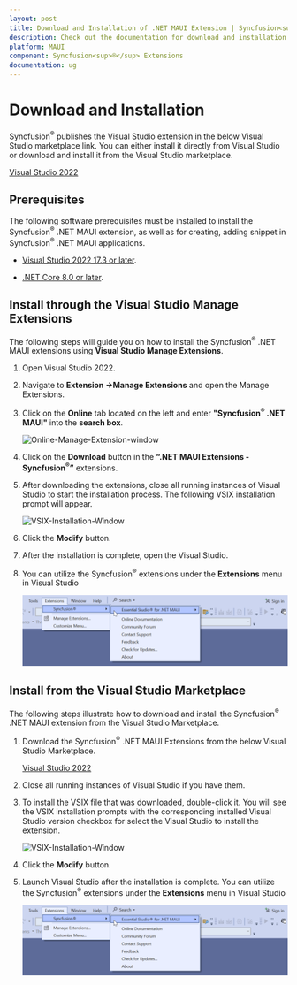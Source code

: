 ```yaml
---
layout: post
title: Download and Installation of .NET MAUI Extension | Syncfusion<sup>®</sup>
description: Check out the documentation for download and installation of Syncfusion<sup>®</sup> .NET MAUI Extension for Visual Studio.
platform: MAUI
component: Syncfusion<sup>®</sup> Extensions
documentation: ug
---
```


# Download and Installation

Syncfusion<sup>®</sup> publishes the Visual Studio extension in the below Visual Studio marketplace link. You can either install it directly from Visual Studio or download and install it from the Visual Studio marketplace.

[Visual Studio 2022](https://marketplace.visualstudio.com/items?itemName=SyncfusionInc.MAUIVSExtension)


## Prerequisites

The following software prerequisites must be installed to install the Syncfusion<sup>®</sup> .NET MAUI extension, as well as for creating, adding snippet in Syncfusion<sup>®</sup> .NET MAUI applications.

* [Visual Studio 2022 17.3 or later](https://visualstudio.microsoft.com/downloads/).

* [.NET Core 8.0 or later](https://dotnet.microsoft.com/en-us/download/dotnet/8.0).


## Install through the Visual Studio Manage Extensions

The following steps will guide you on how to install the Syncfusion<sup>®</sup> .NET MAUI extensions using **Visual Studio Manage Extensions**.

1. Open Visual Studio 2022.

2. Navigate to **Extension ->Manage Extensions** and open the Manage Extensions.

3. Click on the **Online** tab located on the left and enter **"Syncfusion<sup>®</sup> .NET MAUI"** into the **search box**.             

     ![Online-Manage-Extension-window](images/OnlineExtension.png)

4. Click on the **Download** button in the **“.NET MAUI Extensions - Syncfusion<sup>®</sup>”** extensions.

5. After downloading the extensions, close all running instances of Visual Studio to start the installation process. The following VSIX installation prompt will appear.

     ![VSIX-Installation-Window](images/VSIXInstallOnline.png)

6. Click the **Modify** button.

7. After the installation is complete, open the Visual Studio.

8. You can utilize the Syncfusion<sup>®</sup> extensions under the **Extensions** menu in Visual Studio

     ![SyncfusionMenu](images/MenuExtensions.png)

## Install from the Visual Studio Marketplace

The following steps illustrate how to download and install the Syncfusion<sup>®</sup> .NET MAUI extension from the Visual Studio Marketplace.

1. Download the Syncfusion<sup>®</sup> .NET MAUI Extensions from the below Visual Studio Marketplace.

   [Visual Studio 2022](https://marketplace.visualstudio.com/items?itemName=SyncfusionInc.MAUIVSExtension)

2. Close all running instances of Visual Studio if you have them.

3. To install the VSIX file that was downloaded, double-click it. You will see the VSIX installation prompts with the corresponding installed Visual Studio version checkbox for select the Visual Studio to install the extension.

     ![VSIX-Installation-Window](images/VSIXoffline.png)

4. Click the **Modify** button.

5. Launch Visual Studio after the installation is complete. You can utilize the Syncfusion<sup>®</sup> extensions under the **Extensions** menu in Visual Studio

     ![SyncfusionMenu](images/MenuExtensions.png)